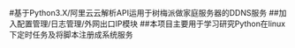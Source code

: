 #基于Python3.X/阿里云云解析API运用于树梅派做家庭服务器的DDNS服务
##加入配置管理/日志管理/外网出口IP模块
##本项目主要用于学习研究Python在linux下定时任务及将脚本注册成系统服务
